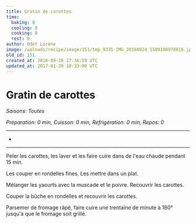 ```yaml
---
title: Gratin de carottes
time:
  baking: 0
  cooling: 0
  cooking: 0
  rest: 0
author: Odet Lorène
image: /uploads/recipe/image/151/tmp_9335-IMG_20160924_1500186978916.jpg
old_id: 151
created_at: 2016-09-26 17:36:59 UTC
updated_at: 2017-01-29 10:33:00 UTC
---
```


# Gratin de carottes

_Saisons: Toutes_

_Préparation: 0 min, Cuisson: 0 min, Refrigération: 0 min, Repos: 0_

---

-

---

Peler les carottes, les laver et les faire cuire dans de l'eau chaude pendant 15 min.

Les couper en rondelles fines. Les mettre dans un plat.

Mélanger les yaourts avec la muscade et le poivre. Recouvrir les carottes.

Couper la bûche en rondelles et recouvrir les carottes.

Parsemer de fromage râpé, faire cuire une trentaine de minute à 180° jusqu'à que le fromage soit grillé.
